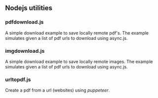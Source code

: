 ## Nodejs utilities

### pdfdownload.js
A simple download example to save locally remote pdf's.
The example simulates given a list of pdf urls to download using async.js.

### imgdownload.js
A simple download example to save locally remote images.
The example simulates given a list of pdf urls to download using async.js.

### urltopdf.js
Create a pdf from a url (websites) using *puppeteer*.
